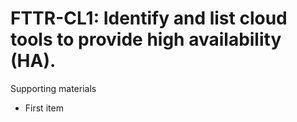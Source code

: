 # FTTR-CL1:  	Identify and list cloud tools to provide high availability (HA).	 

Supporting materials

* First item